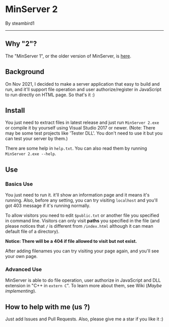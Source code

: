 # MinServer 2
By steambird1

-----
## Why "2"?
The "MinServer 1", or the older version of MinServer, is [here](https://github.com/steambird1/MinServer-Old).

## Background
On Nov 2021, I decided to make a server application that easy to build and run, and it'll support file operation and user authorize/register in JavaScript to run directly on HTML page.
So that's it :)

## Install
You just need to extract files in latest release and just run `MinServer 2.exe` or compile it by yourself using Visual Studio 2017 or newer.
(Note: There may be some test projects like 'Tester DLL'. You don't need to use it but you can test your server by them.)

There are some help in `help.txt`. You can also read them by running `MinServer 2.exe --help`.

## Use
### Basics Use
You just need to run it. it'll show an information page and it means it's running.
Also, before any setting, you can try visiting `localhost` and you'll got 403 message if it's running normally.

To allow visitors you need to edit `$public.txt` or another file you specified in command line.
Visitors can only visit **paths** you specified in the file (and please notices that `/` is different from `/index.html` although it can mean default file of a directory).

**Notice: There will be a 404 if file allowed to visit but not exist.**

After adding filenames you can try visiting your page again, and you'll see your own page.

### Advanced Use
MinServer is able to do file operation, user authorize in JavaScript and DLL extension in "C++ in `extern C`". To learn more about them, see Wiki (*Maybe implementing*).

## How to help with me (us ?)
Just add Issues and Pull Requests.
Also, please give me a star if you like it :)